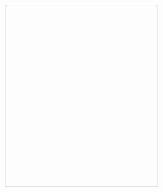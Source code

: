<img href="web%20development/Front-end-bootstrap/coffeeandtable/Cafe2023-03-01%2019-13-16.gif" height="600" width="900" />